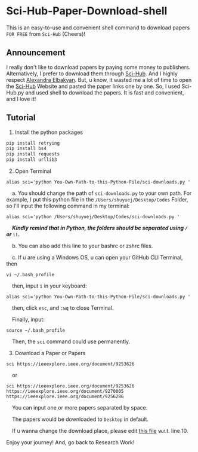 # Sci-Hub-Paper-Download-shell
This is an easy-to-use and convenient shell command to download papers `FOR FREE` from `Sci-Hub` (Cheers)!

## Announcement
I really don't like to download papers by paying some money to publishers.
Alternatively, I prefer to download them through [Sci-Hub](https://sci-hub.st/). And I highly respect [Alexandra Elbakyan](https://en.wikipedia.org/wiki/Alexandra_Elbakyan).
But, u know, it wasted me a lot of time to open the [Sci-Hub](https://sci-hub.st/) Website and pasted the paper links one by one.
So, I used Sci-Hub.py and used shell to download the papers. It is fast and convenient, and I love it!

## Tutorial
1. Install the python packages

```python
pip install retrying
pip install bs4
pip install requests
pip install urllib3
```

2. Open Terminal

```shell
alias sci='python You-Own-Path-to-this-Python-File/sci-downloads.py '
```

&nbsp; &nbsp; a. You should change the path of `sci-downloads.py` to your own path. For example, I put this python file in the `/Users/shuyuej/Desktop/Codes` Folder, so I'll input the following command in my terminal:

```shell
alias sci='python /Users/shuyuej/Desktop/Codes/sci-downloads.py '
```
&nbsp; &nbsp; ***Kindly remind that in Python, the folders should be separated using `/` or `\\`.***

&nbsp; &nbsp; b. You can also add this line to your bashrc or zshrc files.

&nbsp; &nbsp; c. If u are using a Windows OS, u can open your GitHub CLI Terminal, then

```shell
vi ~/.bash_profile
```

&nbsp; &nbsp; then, input `i` in your keyboard:

```shell
alias sci='python You-Own-Path-to-this-Python-File/sci-downloads.py '
```

&nbsp; &nbsp; then, click `esc`, and `:wq` to close Terminal.

&nbsp; &nbsp; Finally, input:

```shell
source ~/.bash_profile
```

&nbsp; &nbsp; Then, the `sci` command could use permanently.
    
3. Download a Paper or Papers

```shell
sci https://ieeexplore.ieee.org/document/9253626
```

&nbsp; &nbsp; or 

```shell
sci https://ieeexplore.ieee.org/document/9253626 https://ieeexplore.ieee.org/document/9270005 https://ieeexplore.ieee.org/document/9256286
```

&nbsp; &nbsp; You can input one or more papers separated by space.

&nbsp; &nbsp; The papers would be downloaded to `Desktop` in default. 

&nbsp; &nbsp; If u wanna change the download place, please edit [this file](https://github.com/SuperBruceJia/Sci-Hub-Paper-Download-shell/blob/main/sci-downloads.py) w.r.t. line 10.

Enjoy your journey! And, go back to Research Work!
